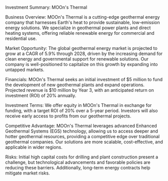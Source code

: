 Investment Summary: MOOn's Thermal

Business Overview:
MOOn's Thermal is a cutting-edge geothermal energy company that harnesses Earth's heat to provide sustainable, low-emission energy solutions. We specialize in geothermal power plants and direct heating systems, offering reliable renewable energy for commercial and residential use.

Market Opportunity:
The global geothermal energy market is projected to grow at a CAGR of 5.9% through 2028, driven by the increasing demand for clean energy and governmental support for renewable solutions. Our company is well-positioned to capitalize on this growth by expanding into untapped markets.

Financials:
MOOn's Thermal seeks an initial investment of $5 million to fund the development of new geothermal plants and expand operations. Projected revenue is $10 million by Year 3, with an anticipated return on investment (ROI) of 20% annually.

Investment Terms:
We offer equity in MOOn's Thermal in exchange for funding, with a target ROI of 20% over a 5-year period. Investors will also receive early access to profits from our geothermal projects.

Competitive Advantage:
MOOn's Thermal leverages advanced Enhanced Geothermal Systems (EGS) technology, allowing us to access deeper and hotter geothermal resources, providing a competitive edge over traditional geothermal companies. Our solutions are more scalable, cost-effective, and applicable in wider regions.

Risks:
Initial high capital costs for drilling and plant construction present a challenge, but technological advancements and favorable policies are reducing these barriers. Additionally, long-term energy contracts help mitigate market risks.
